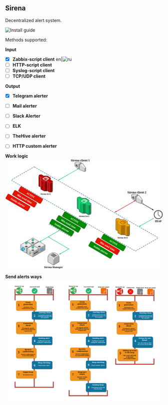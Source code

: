 ## Sirena
Decentralized alert system.

![Install guide](https://github.com/crow1011/SirenaSmith/wiki/install-guide)

Methods supported: 

**Input**
- [x] **Zabbix-script client** en|![ru](https://github.com/crow1011/SirenaSmith/wiki/Zabbix-script-client)
- [ ] **HTTP-script client**
- [ ] **Syslog-script client**
- [ ] **TCP/UDP client**

**Output**
- [x] **Telegram alerter**
- [ ] **Mail alerter**
- [ ] **Slack Alerter**
- [ ] **ELK**
- [ ] **TheHive alerter**
- [ ] **HTTP custom alerter**


**Work logic**
![Sirena](https://github.com/crow1011/content/blob/master/SirenaSmith/img/Sirena.png)

**Send alerts ways**
![Sirena](https://github.com/crow1011/content/blob/master/SirenaSmith/img/alert_way_en.png)


